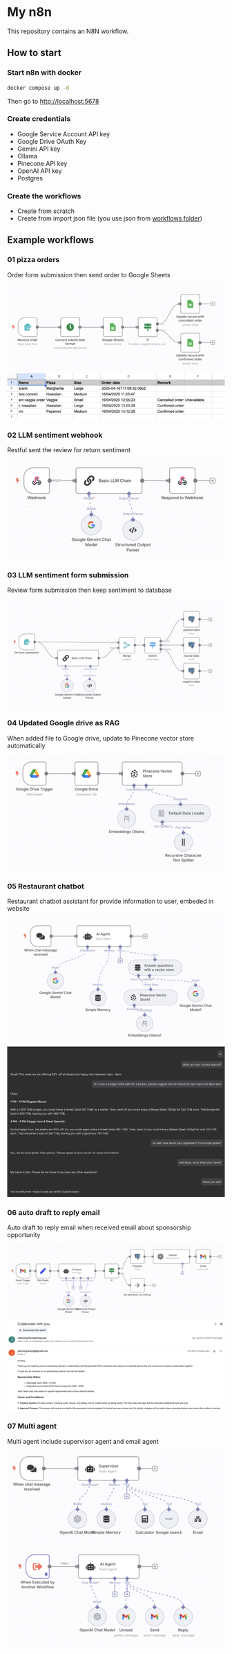 # My n8n

This repository contains an N8N workflow.

## How to start

### Start n8n with docker

```bash
docker compose up -d
```

Then go to <http://localhost:5678>

### Create credentials

- Google Service Account API key
- Google Drive OAuth Key
- Gemini API key
- Ollama
- Pinecone API key
- OpenAI API key
- Postgres

### Create the workflows

- Create from scratch
- Create from import json file (you use json from [workflows folder](./workflows))

## Example workflows

### 01 pizza orders

Order form submission then send order to Google Sheets

![pizza order workflow](./images/01_pizza_order_workflow/workflow.png)
![pizza order google sheet](./images/01_pizza_order_workflow/google_sheet.png)

### 02 LLM sentiment webhook

Restful sent the review for return sentiment

![LLM sentiment webhook](./images/02_LLM_sentiment_webhook/workflow.png)

### 03 LLM sentiment form submission

Review form submission then keep sentiment to database

![LLM sentiment form submission](./images/03_LLM_sentiment_form_submission/workflow.png)

### 04 Updated Google drive as RAG

When added file to Google drive, update to Pinecone vector store automatically

![Updated Google drive as RAG](./images/04_updated_drive_to_RAG/workflow.png)

### 05 Restaurant chatbot

Restaurant chatbot assistant for provide information to user, embeded in website

![Restaurant chatbot workflow](./images/05_restaurant_chatbot/workflow.png)
![Restaurant chatbot conversation](./images/05_restaurant_chatbot/chat.png)

### 06 auto draft to reply email

Auto draft to reply email when received email about sponsorship opportunity

![auto draft to reply email workflow](./images/06_auto_draft_reply_email/workflow.png)
![auto draft to reply email](./images/06_auto_draft_reply_email/draft_email.png)

### 07 Multi agent

Multi agent include supervisor agent and email agent

![supervisor agent workflow](./images/07_multi_agent/supervisor_agent_workflow.png)
![email agent workflow](./images/07_multi_agent/email_agent_worklow.png)
